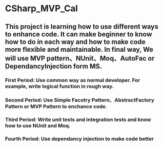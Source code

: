 # CSharp_MVP_Cal
## This project is learning how to use different ways to enhance code. It can make beginner to know how to do in each way and how to make code more flexible and maintainable. In final way, We will use MVP pattern、NUnit、Moq、AutoFac or DependancyInjection form MS.
### First Period: Use common way as normal developer. For example, write logical function in rough way.
### Second Period: Use Simple Facotry Pattern、AbstractFactory Pattern or MVP Pattern to enchance code.
### Third Period: Write unit tests and integration tests and know how to use NUnit and Moq.
### Fourth Period: Use dependancy injection to make code better
